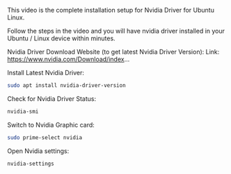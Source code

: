 This video is the complete installation setup for Nvidia Driver for Ubuntu Linux.

Follow the steps in the video and you will have nvidia driver installed in your Ubuntu / Linux device within minutes.

Nvidia Driver Download Website (to get latest Nvidia Driver Version):
Link: https://www.nvidia.com/Download/index...

Install Latest Nvidia Driver:
```sh
sudo apt install nvidia-driver-version
```

Check for Nvidia Driver Status:
```sh
nvidia-smi
```

Switch to Nvidia Graphic card:
```sh
sudo prime-select nvidia
```

Open Nvidia settings:
```sh
nvidia-settings
```

